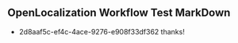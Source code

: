 ## OpenLocalization Workflow Test MarkDown
* 2d8aaf5c-ef4c-4ace-9276-e908f33df362 thanks!

<!--HONumber=Jul16_HO3-->


